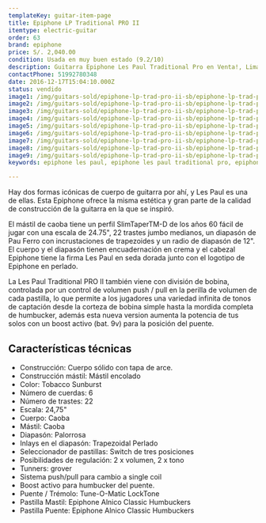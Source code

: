 ```yaml
---
templateKey: guitar-item-page
title: Epiphone LP Traditional PRO II
itemtype: electric-guitar
order: 63
brand: epiphone
price: S/. 2,040.00
condition: Usada en muy buen estado (9.2/10)
description: Guitarra Epiphone Les Paul Traditional Pro en Venta!, Lima, Peru
contactPhone: 51992780348
date: 2016-12-17T15:04:10.000Z
status: vendido
image1: /img/guitars-sold/epiphone-lp-trad-pro-ii-sb/epiphone-lp-trad-pro-ii-sb-01-sold.jpg
image2: /img/guitars-sold/epiphone-lp-trad-pro-ii-sb/epiphone-lp-trad-pro-ii-sb-02-sold.jpg
image3: /img/guitars-sold/epiphone-lp-trad-pro-ii-sb/epiphone-lp-trad-pro-ii-sb-03-sold.jpg
image4: /img/guitars-sold/epiphone-lp-trad-pro-ii-sb/epiphone-lp-trad-pro-ii-sb-04-sold.jpg
image5: /img/guitars-sold/epiphone-lp-trad-pro-ii-sb/epiphone-lp-trad-pro-ii-sb-05-sold.jpg
image6: /img/guitars-sold/epiphone-lp-trad-pro-ii-sb/epiphone-lp-trad-pro-ii-sb-06-sold.jpg
image7: /img/guitars-sold/epiphone-lp-trad-pro-ii-sb/epiphone-lp-trad-pro-ii-sb-07-sold.jpg
image8: /img/guitars-sold/epiphone-lp-trad-pro-ii-sb/epiphone-lp-trad-pro-ii-sb-08-sold.jpg
image9: /img/guitars-sold/epiphone-lp-trad-pro-ii-sb/epiphone-lp-trad-pro-ii-sb-09-sold.jpg
keywords: epiphone les paul, epiphone les paul traditional pro, epiphone les paul traditional

---
```


Hay dos formas icónicas de cuerpo de guitarra por ahí, y Les Paul es una de ellas. Esta Epiphone ofrece la misma estética y gran parte de la calidad de construcción de la guitarra en la que se inspiró.

El mástil de caoba tiene un perfil SlimTaperTM-D de los años 60 fácil de jugar con una escala de 24.75", 22 trastes jumbo medianos, un diapasón de Pau Ferro con incrustaciones de trapezoides y un radio de diapasón de 12". El cuerpo y el diapasón tienen encuadernación en crema y el cabezal Epiphone tiene la firma Les Paul en seda dorada junto con el logotipo de Epiphone en perlado.

La Les Paul Traditional PRO II también viene con división de bobina, controlada por un control de volumen push / pull en la perilla de volumen de cada pastilla, lo que permite a los jugadores una variedad infinita de tonos de captación desde la corteza de bobina simple hasta la mordida completa de humbucker, además esta nueva version aumenta la potencia de tus solos con un boost activo (bat. 9v) para la posición del puente.

## Características técnicas

* Construcción: Cuerpo sólido con tapa de arce.
* Construcción mástil: Mástil encolado
* Color: Tobacco Sunburst
* Número de cuerdas: 6
* Número de trastes: 22
* Escala: 24,75"
* Cuerpo: Caoba
* Mástil: Caoba
* Diapasón: Palorrosa
* Inlays en el diapasón: Trapezoidal Perlado
* Seleccionador de pastillas: Switch de tres posiciones
* Posibilidades de regulación: 2 x volumen, 2 x tono
* Tunners: grover
* Sistema push/pull para cambio a single coil
* Boost activo para humbucker del puente.
* Puente / Trémolo: Tune-O-Matic LockTone
* Pastilla Mastil: Epiphone Alnico Classic Humbuckers
* Pastilla Puente: Epiphone Alnico Classic Humbuckers
